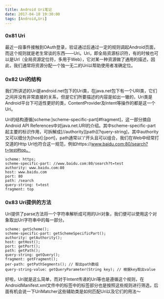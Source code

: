 ```yaml
---
title: Android Uri笔记
date: 2017-04-18 19:30:00
tags: [Android,Uri]
---
```


### 0x81 Uri
最近一段事件接触到OAuth登录，验证通过后通过一定的规则调起Android页面，而这个规则就是老生常谈的东西——Uri。Uri，即全局资源标识符，有的时候也可以是Url（全局资源定位符，多用于Web），它对某一种资源做了通用的描述，因此，我们通常将资源分配一个独一无二的Uri以帮助使用者准确定位。

### 0x82 Uri的结构
我们所讲述的Uri是android.net包下的Uri类，在java.net包下有一个URI类，它们之间并没有非常直接的关系，但是它们所要描述的内容是如出一辙的，Uri类是Android平台下可适性更好的类，ContentProvider及Intent等操作的都是这一个Uri。

Uri的结构遵循[scheme:]scheme-specific-part[#fragment]，这一部分摘自Android API References中对java.net.URI的介绍。其中scheme-specific-part起主要的标识作用，可拆解成[//authority][path][?query-string]，其中authority又可以细分为[host]:[port]，path通常以'/'开头且可以组合，我们在Web中经常打交道的Http Url也符合这一规范，例如https://www.baidu.com:80/search?t=test#top。

```
scheme: https;
scheme-specific-part: //www.baidu.com:80/search?t=test
authority: www.baidu.com:80
host: www.baidu.com
port: 80
path: /search
query-string: t=test
fragment: top
```

### 0x83 Uri提供的方法
Uri提供了parse方法将一个字符串解析成可用的Uri对象，我们便可以使用这个对象取出Uri字符串中的每一部分。

```
scheme: getScheme();
scheme-specific-part: getSchemeSpecificPart();
authority: getAuthority();
host: getHost();
port: getPort();
path: getPath();
query-string: getQuery();
fragment: getFragment();
per-path: getPathSegments(); // 取出path数组
query-string-value: getQueryParameter(String key); // 根据key取出value
```

好啦，Uri就是这么简单，而对于Intent传递的Uri等也是遵循这个规则，在AndroidManifest.xml文件中的<intent-filter>标签</intent-filter>中的<data>标签</data>部分也是按照这些规则进行筛选，后面有机会说一下UriMatcher这些辅助类是如何匹配Uri以及它们的用法～
